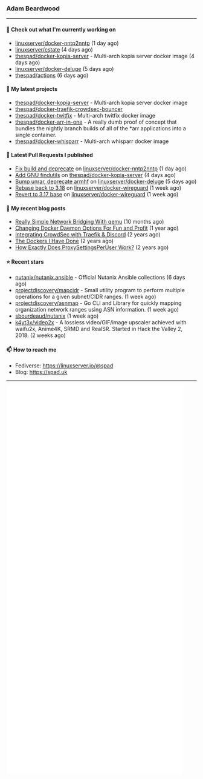 ### Adam Beardwood
---
#### 👷 Check out what I'm currently working on

- [linuxserver/docker-nntp2nntp](https://github.com/linuxserver/docker-nntp2nntp) (1 day ago)
- [linuxserver/cstate](https://github.com/linuxserver/cstate) (4 days ago)
- [thespad/docker-kopia-server](https://github.com/thespad/docker-kopia-server) - Multi-arch kopia server docker image  (4 days ago)
- [linuxserver/docker-deluge](https://github.com/linuxserver/docker-deluge) (5 days ago)
- [thespad/actions](https://github.com/thespad/actions) (6 days ago)

#### 🌱 My latest projects

- [thespad/docker-kopia-server](https://github.com/thespad/docker-kopia-server) - Multi-arch kopia server docker image 
- [thespad/docker-traefik-crowdsec-bouncer](https://github.com/thespad/docker-traefik-crowdsec-bouncer)
- [thespad/docker-twitfix](https://github.com/thespad/docker-twitfix) - Multi-arch twitfix docker image
- [thespad/docker-arr-in-one](https://github.com/thespad/docker-arr-in-one) - A really dumb proof of concept that bundles the nightly branch builds of all of the *arr applications into a single container.
- [thespad/docker-whisparr](https://github.com/thespad/docker-whisparr) - Multi-arch whisparr docker image

#### 🔨 Latest Pull Requests I published

- [Fix build and deprecate](https://github.com/linuxserver/docker-nntp2nntp/pull/11) on [linuxserver/docker-nntp2nntp](https://github.com/linuxserver/docker-nntp2nntp) (1 day ago)
- [Add GNU findutils](https://github.com/thespad/docker-kopia-server/pull/3) on [thespad/docker-kopia-server](https://github.com/thespad/docker-kopia-server) (4 days ago)
- [Bump unrar, deprecate armhf](https://github.com/linuxserver/docker-deluge/pull/184) on [linuxserver/docker-deluge](https://github.com/linuxserver/docker-deluge) (5 days ago)
- [Rebase back to 3.18](https://github.com/linuxserver/docker-wireguard/pull/279) on [linuxserver/docker-wireguard](https://github.com/linuxserver/docker-wireguard) (1 week ago)
- [Revert to 3.17 base](https://github.com/linuxserver/docker-wireguard/pull/277) on [linuxserver/docker-wireguard](https://github.com/linuxserver/docker-wireguard) (1 week ago)

#### 📜 My recent blog posts

- [Really Simple Network Bridging With qemu](https://spad.uk/really-simple-network-bridging-with-qemu/) (10 months ago)
- [Changing Docker Daemon Options For Fun and Profit](https://spad.uk/changing-docker-daemon-options-for-fun-and-profit/) (1 year ago)
- [Integrating CrowdSec with Traefik &amp; Discord](https://spad.uk/integrating-crowdsec-with-traefik-discord/) (2 years ago)
- [The Dockers I Have Done](https://spad.uk/the-dockers-ive-done/) (2 years ago)
- [How Exactly Does ProxySettingsPerUser Work?](https://spad.uk/how-does-proxysettingsperuser-work/) (2 years ago)

#### ⭐ Recent stars

- [nutanix/nutanix.ansible](https://github.com/nutanix/nutanix.ansible) - Official Nutanix Ansible collections (6 days ago)
- [projectdiscovery/mapcidr](https://github.com/projectdiscovery/mapcidr) - Small utility program to perform multiple operations for a given subnet/CIDR ranges. (1 week ago)
- [projectdiscovery/asnmap](https://github.com/projectdiscovery/asnmap) - Go CLI and Library for quickly mapping organization network ranges using ASN information. (1 week ago)
- [sbourdeaud/nutanix](https://github.com/sbourdeaud/nutanix) (1 week ago)
- [k4yt3x/video2x](https://github.com/k4yt3x/video2x) - A lossless video/GIF/image upscaler achieved with waifu2x, Anime4K, SRMD and RealSR. Started in Hack the Valley 2, 2018. (2 weeks ago)

#### 📫 How to reach me
- Fediverse: https://linuxserver.io/@spad
- Blog: https://spad.uk
---
<img src="https://raw.githubusercontent.com/thespad/thespad/main/github-metrics.svg">
